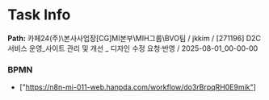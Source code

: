 # Task Info

**Path:** 카페24(주)\본사사업장\[CG]MI본부\MIH그룹\BVO팀 / jkkim / [271196] D2C 서비스 운영_사이트 관리 및 개선 _ 디자인 수정 요청·반영 / 2025-08-01_00-00-00

### BPMN
- ["https://n8n-mi-011-web.hanpda.com/workflow/do3rBrpqRH0E9mik"]

